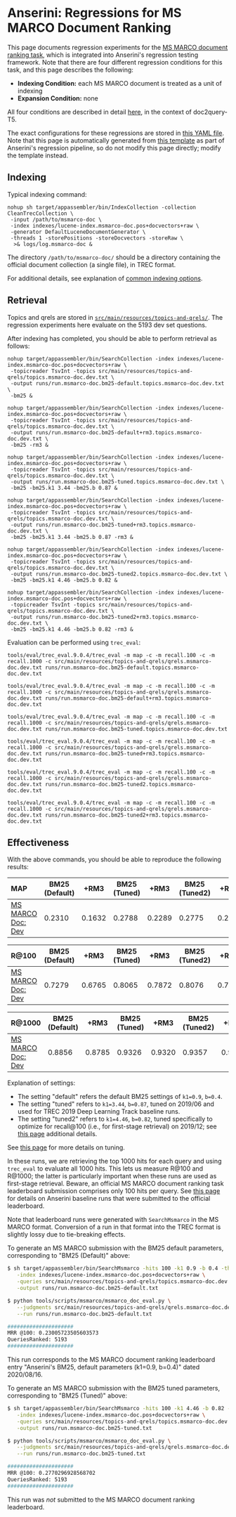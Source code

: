 # Anserini: Regressions for MS MARCO Document Ranking

This page documents regression experiments for the [MS MARCO document ranking task](https://github.com/microsoft/MSMARCO-Document-Ranking), which is integrated into Anserini's regression testing framework.
Note that there are four different regression conditions for this task, and this page describes the following:

+ **Indexing Condition:** each MS MARCO document is treated as a unit of indexing
+ **Expansion Condition:** none

All four conditions are described in detail [here](https://github.com/castorini/docTTTTTquery#reproducing-ms-marco-document-ranking-results-with-anserini), in the context of doc2query-T5.

The exact configurations for these regressions are stored in [this YAML file](../src/main/resources/regression/msmarco-doc.yaml).
Note that this page is automatically generated from [this template](../src/main/resources/docgen/templates/msmarco-doc.template) as part of Anserini's regression pipeline, so do not modify this page directly; modify the template instead.

## Indexing

Typical indexing command:

```
nohup sh target/appassembler/bin/IndexCollection -collection CleanTrecCollection \
 -input /path/to/msmarco-doc \
 -index indexes/lucene-index.msmarco-doc.pos+docvectors+raw \
 -generator DefaultLuceneDocumentGenerator \
 -threads 1 -storePositions -storeDocvectors -storeRaw \
  >& logs/log.msmarco-doc &
```

The directory `/path/to/msmarco-doc/` should be a directory containing the official document collection (a single file), in TREC format.

For additional details, see explanation of [common indexing options](common-indexing-options.md).

## Retrieval

Topics and qrels are stored in [`src/main/resources/topics-and-qrels/`](../src/main/resources/topics-and-qrels/).
The regression experiments here evaluate on the 5193 dev set questions.

After indexing has completed, you should be able to perform retrieval as follows:

```
nohup target/appassembler/bin/SearchCollection -index indexes/lucene-index.msmarco-doc.pos+docvectors+raw \
 -topicreader TsvInt -topics src/main/resources/topics-and-qrels/topics.msmarco-doc.dev.txt \
 -output runs/run.msmarco-doc.bm25-default.topics.msmarco-doc.dev.txt \
 -bm25 &

nohup target/appassembler/bin/SearchCollection -index indexes/lucene-index.msmarco-doc.pos+docvectors+raw \
 -topicreader TsvInt -topics src/main/resources/topics-and-qrels/topics.msmarco-doc.dev.txt \
 -output runs/run.msmarco-doc.bm25-default+rm3.topics.msmarco-doc.dev.txt \
 -bm25 -rm3 &

nohup target/appassembler/bin/SearchCollection -index indexes/lucene-index.msmarco-doc.pos+docvectors+raw \
 -topicreader TsvInt -topics src/main/resources/topics-and-qrels/topics.msmarco-doc.dev.txt \
 -output runs/run.msmarco-doc.bm25-tuned.topics.msmarco-doc.dev.txt \
 -bm25 -bm25.k1 3.44 -bm25.b 0.87 &

nohup target/appassembler/bin/SearchCollection -index indexes/lucene-index.msmarco-doc.pos+docvectors+raw \
 -topicreader TsvInt -topics src/main/resources/topics-and-qrels/topics.msmarco-doc.dev.txt \
 -output runs/run.msmarco-doc.bm25-tuned+rm3.topics.msmarco-doc.dev.txt \
 -bm25 -bm25.k1 3.44 -bm25.b 0.87 -rm3 &

nohup target/appassembler/bin/SearchCollection -index indexes/lucene-index.msmarco-doc.pos+docvectors+raw \
 -topicreader TsvInt -topics src/main/resources/topics-and-qrels/topics.msmarco-doc.dev.txt \
 -output runs/run.msmarco-doc.bm25-tuned2.topics.msmarco-doc.dev.txt \
 -bm25 -bm25.k1 4.46 -bm25.b 0.82 &

nohup target/appassembler/bin/SearchCollection -index indexes/lucene-index.msmarco-doc.pos+docvectors+raw \
 -topicreader TsvInt -topics src/main/resources/topics-and-qrels/topics.msmarco-doc.dev.txt \
 -output runs/run.msmarco-doc.bm25-tuned2+rm3.topics.msmarco-doc.dev.txt \
 -bm25 -bm25.k1 4.46 -bm25.b 0.82 -rm3 &
```

Evaluation can be performed using `trec_eval`:

```
tools/eval/trec_eval.9.0.4/trec_eval -m map -c -m recall.100 -c -m recall.1000 -c src/main/resources/topics-and-qrels/qrels.msmarco-doc.dev.txt runs/run.msmarco-doc.bm25-default.topics.msmarco-doc.dev.txt

tools/eval/trec_eval.9.0.4/trec_eval -m map -c -m recall.100 -c -m recall.1000 -c src/main/resources/topics-and-qrels/qrels.msmarco-doc.dev.txt runs/run.msmarco-doc.bm25-default+rm3.topics.msmarco-doc.dev.txt

tools/eval/trec_eval.9.0.4/trec_eval -m map -c -m recall.100 -c -m recall.1000 -c src/main/resources/topics-and-qrels/qrels.msmarco-doc.dev.txt runs/run.msmarco-doc.bm25-tuned.topics.msmarco-doc.dev.txt

tools/eval/trec_eval.9.0.4/trec_eval -m map -c -m recall.100 -c -m recall.1000 -c src/main/resources/topics-and-qrels/qrels.msmarco-doc.dev.txt runs/run.msmarco-doc.bm25-tuned+rm3.topics.msmarco-doc.dev.txt

tools/eval/trec_eval.9.0.4/trec_eval -m map -c -m recall.100 -c -m recall.1000 -c src/main/resources/topics-and-qrels/qrels.msmarco-doc.dev.txt runs/run.msmarco-doc.bm25-tuned2.topics.msmarco-doc.dev.txt

tools/eval/trec_eval.9.0.4/trec_eval -m map -c -m recall.100 -c -m recall.1000 -c src/main/resources/topics-and-qrels/qrels.msmarco-doc.dev.txt runs/run.msmarco-doc.bm25-tuned2+rm3.topics.msmarco-doc.dev.txt
```

## Effectiveness

With the above commands, you should be able to reproduce the following results:

MAP                                     | BM25 (Default)| +RM3      | BM25 (Tuned)| +RM3      | BM25 (Tuned2)| +RM3      |
:---------------------------------------|-----------|-----------|-----------|-----------|-----------|-----------|
[MS MARCO Doc: Dev](https://github.com/microsoft/MSMARCO-Document-Ranking)| 0.2310    | 0.1632    | 0.2788    | 0.2289    | 0.2775    | 0.2238    |


R@100                                   | BM25 (Default)| +RM3      | BM25 (Tuned)| +RM3      | BM25 (Tuned2)| +RM3      |
:---------------------------------------|-----------|-----------|-----------|-----------|-----------|-----------|
[MS MARCO Doc: Dev](https://github.com/microsoft/MSMARCO-Document-Ranking)| 0.7279    | 0.6765    | 0.8065    | 0.7872    | 0.8076    | 0.7789    |


R@1000                                  | BM25 (Default)| +RM3      | BM25 (Tuned)| +RM3      | BM25 (Tuned2)| +RM3      |
:---------------------------------------|-----------|-----------|-----------|-----------|-----------|-----------|
[MS MARCO Doc: Dev](https://github.com/microsoft/MSMARCO-Document-Ranking)| 0.8856    | 0.8785    | 0.9326    | 0.9320    | 0.9357    | 0.9307    |

Explanation of settings:

+ The setting "default" refers the default BM25 settings of `k1=0.9`, `b=0.4`.
+ The setting "tuned" refers to `k1=3.44`, `b=0.87`, tuned on 2019/06 and used for TREC 2019 Deep Learning Track baseline runs.
+ The setting "tuned2" refers to `k1=4.46`, `b=0.82`, tuned specifically to optimize for recall@100 (i.e., for first-stage retrieval) on 2019/12; see [this page](experiments-msmarco-doc.md) additional details.

See [this page](experiments-msmarco-doc.md) for more details on tuning.

In these runs, we are retrieving the top 1000 hits for each query and using `trec_eval` to evaluate all 1000 hits.
This lets us measure R@100 and R@1000; the latter is particularly important when these runs are used as first-stage retrieval.
Beware, an official MS MARCO document ranking task leaderboard submission comprises only 100 hits per query.
See [this page](experiments-msmarco-doc-leaderboard.md) for details on Anserini baseline runs that were submitted to the official leaderboard.

Note that leaderboard runs were generated with `SearchMsmarco` in the MS MARCO format.
Conversion of a run in that format into the TREC format is slightly lossy due to tie-breaking effects.

To generate an MS MARCO submission with the BM25 default parameters, corresponding to "BM25 (Default)" above:

```bash
$ sh target/appassembler/bin/SearchMsmarco -hits 100 -k1 0.9 -b 0.4 -threads 9 \
   -index indexes/lucene-index.msmarco-doc.pos+docvectors+raw \
   -queries src/main/resources/topics-and-qrels/topics.msmarco-doc.dev.txt \
   -output runs/run.msmarco-doc.bm25-default.txt

$ python tools/scripts/msmarco/msmarco_doc_eval.py \
   --judgments src/main/resources/topics-and-qrels/qrels.msmarco-doc.dev.txt \
   --run runs/run.msmarco-doc.bm25-default.txt

#####################
MRR @100: 0.23005723505603573
QueriesRanked: 5193
#####################
```

This run corresponds to the MS MARCO document ranking leaderboard entry "Anserini's BM25, default parameters (k1=0.9, b=0.4)" dated 2020/08/16.

To generate an MS MARCO submission with the BM25 tuned parameters, corresponding to "BM25 (Tuned)" above:

```bash
$ sh target/appassembler/bin/SearchMsmarco -hits 100 -k1 4.46 -b 0.82 -threads 9 \
   -index indexes/lucene-index.msmarco-doc.pos+docvectors+raw \
   -queries src/main/resources/topics-and-qrels/topics.msmarco-doc.dev.txt \
   -output runs/run.msmarco-doc.bm25-tuned.txt

$ python tools/scripts/msmarco/msmarco_doc_eval.py \
   --judgments src/main/resources/topics-and-qrels/qrels.msmarco-doc.dev.txt \
   --run runs/run.msmarco-doc.bm25-tuned.txt

#####################
MRR @100: 0.2770296928568702
QueriesRanked: 5193
#####################
```

This run was _not_ submitted to the MS MARCO document ranking leaderboard.

